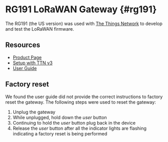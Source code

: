 # RG191 LoRaWAN Gateway {#rg191}

The RG191 (the US version) was used with [The Things Network](https://www.thethingsnetwork.org/) to develop and test the LoRaWAN firmware.

## Resources

- [Product Page](https://www.lairdconnect.com/iot-devices/lorawan-iot-devices/sentrius-rg1xx-lorawan-gateway-wi-fi-ethernet-optional-lte-us-only#documentation)
- [Setup with TTN v3](https://www.lairdconnect.com/documentation/application-note-setting-basic-station-things-stack-v3)
- [User Guide](https://www.lairdconnect.com/documentation/user-guidedatasheet-rg1xx-rg191lte)

## Factory reset

We found the user guide did not provide the correct instructions to factory reset the gateway. The following steps were used to reset the gateway:
1. Unplug the gateway
2. While unplugged, hold down the *user* button
3. Continuing to hold the *user* button plug back in the device
4. Release the *user* button after all the indicator lights are flashing indicating a factory reset is being performed